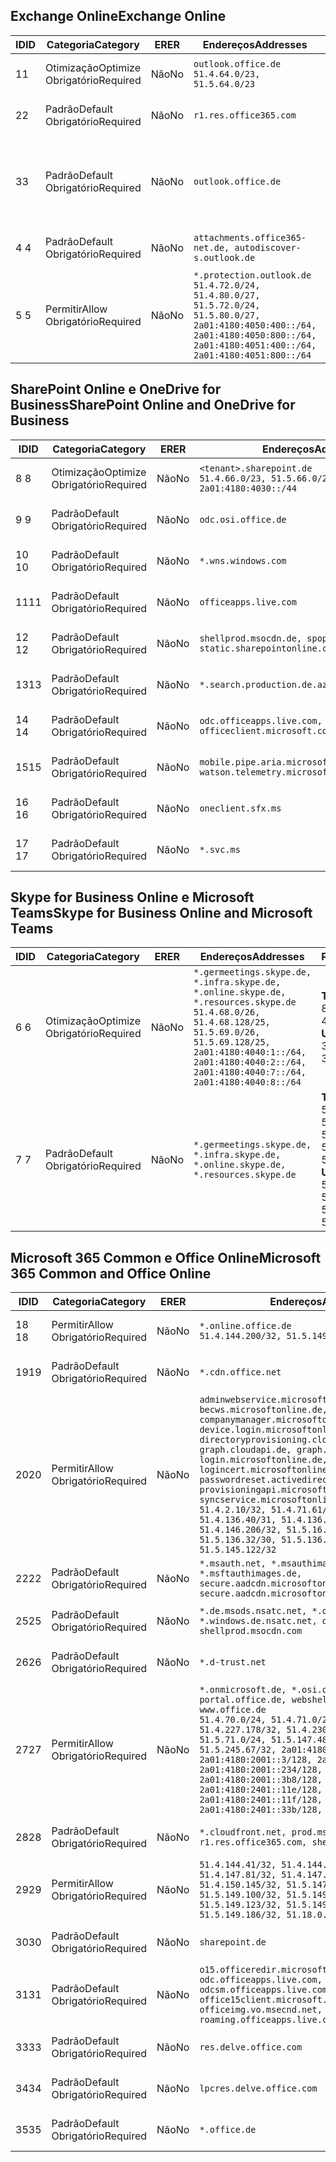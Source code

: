 <!--THIS FILE IS AUTOMATICALLY GENERATED. MANUAL CHANGES WILL BE OVERWRITTEN.-->
<!--Please contact the Office 365 Endpoints team with any questions.-->
<!--Germany endpoints version 2020120100-->
<!--File generated 2021-06-16 17:00:28.7402-->

## <a name="exchange-online"></a><span data-ttu-id="287a7-101">Exchange Online</span><span class="sxs-lookup"><span data-stu-id="287a7-101">Exchange Online</span></span>

<span data-ttu-id="287a7-102">ID</span><span class="sxs-lookup"><span data-stu-id="287a7-102">ID</span></span> | <span data-ttu-id="287a7-103">Categoria</span><span class="sxs-lookup"><span data-stu-id="287a7-103">Category</span></span> | <span data-ttu-id="287a7-104">ER</span><span class="sxs-lookup"><span data-stu-id="287a7-104">ER</span></span> | <span data-ttu-id="287a7-105">Endereços</span><span class="sxs-lookup"><span data-stu-id="287a7-105">Addresses</span></span> | <span data-ttu-id="287a7-106">Portas</span><span class="sxs-lookup"><span data-stu-id="287a7-106">Ports</span></span>
-- | -------------------- | -- | ----------------------------------------------------------------------------------------------------------------------------------------------------------------------------------------- | -------------------------------
<span data-ttu-id="287a7-107">1</span><span class="sxs-lookup"><span data-stu-id="287a7-107">1</span></span> | <span data-ttu-id="287a7-108">Otimização</span><span class="sxs-lookup"><span data-stu-id="287a7-108">Optimize</span></span><BR><span data-ttu-id="287a7-109">Obrigatório</span><span class="sxs-lookup"><span data-stu-id="287a7-109">Required</span></span> | <span data-ttu-id="287a7-110">Não</span><span class="sxs-lookup"><span data-stu-id="287a7-110">No</span></span> | `outlook.office.de`<BR>`51.4.64.0/23, 51.5.64.0/23` | <span data-ttu-id="287a7-111">**TCP:** 443, 80</span><span class="sxs-lookup"><span data-stu-id="287a7-111">**TCP:** 443, 80</span></span>
<span data-ttu-id="287a7-112">2</span><span class="sxs-lookup"><span data-stu-id="287a7-112">2</span></span> | <span data-ttu-id="287a7-113">Padrão</span><span class="sxs-lookup"><span data-stu-id="287a7-113">Default</span></span><BR><span data-ttu-id="287a7-114">Obrigatório</span><span class="sxs-lookup"><span data-stu-id="287a7-114">Required</span></span> | <span data-ttu-id="287a7-115">Não</span><span class="sxs-lookup"><span data-stu-id="287a7-115">No</span></span> | `r1.res.office365.com` | <span data-ttu-id="287a7-116">**TCP:** 443, 80</span><span class="sxs-lookup"><span data-stu-id="287a7-116">**TCP:** 443, 80</span></span>
<span data-ttu-id="287a7-117">3</span><span class="sxs-lookup"><span data-stu-id="287a7-117">3</span></span> | <span data-ttu-id="287a7-118">Padrão</span><span class="sxs-lookup"><span data-stu-id="287a7-118">Default</span></span><BR><span data-ttu-id="287a7-119">Obrigatório</span><span class="sxs-lookup"><span data-stu-id="287a7-119">Required</span></span> | <span data-ttu-id="287a7-120">Não</span><span class="sxs-lookup"><span data-stu-id="287a7-120">No</span></span> | `outlook.office.de` | <span data-ttu-id="287a7-121">**TCP:** 143, 25, 587, 993, 995</span><span class="sxs-lookup"><span data-stu-id="287a7-121">**TCP:** 143, 25, 587, 993, 995</span></span>
<span data-ttu-id="287a7-122">4 </span><span class="sxs-lookup"><span data-stu-id="287a7-122">4</span></span> | <span data-ttu-id="287a7-123">Padrão</span><span class="sxs-lookup"><span data-stu-id="287a7-123">Default</span></span><BR><span data-ttu-id="287a7-124">Obrigatório</span><span class="sxs-lookup"><span data-stu-id="287a7-124">Required</span></span> | <span data-ttu-id="287a7-125">Não</span><span class="sxs-lookup"><span data-stu-id="287a7-125">No</span></span> | `attachments.office365-net.de, autodiscover-s.outlook.de` | <span data-ttu-id="287a7-126">**TCP:** 443, 80</span><span class="sxs-lookup"><span data-stu-id="287a7-126">**TCP:** 443, 80</span></span>
<span data-ttu-id="287a7-127">5 </span><span class="sxs-lookup"><span data-stu-id="287a7-127">5</span></span> | <span data-ttu-id="287a7-128">Permitir</span><span class="sxs-lookup"><span data-stu-id="287a7-128">Allow</span></span><BR><span data-ttu-id="287a7-129">Obrigatório</span><span class="sxs-lookup"><span data-stu-id="287a7-129">Required</span></span> | <span data-ttu-id="287a7-130">Não</span><span class="sxs-lookup"><span data-stu-id="287a7-130">No</span></span> | `*.protection.outlook.de`<BR>`51.4.72.0/24, 51.4.80.0/27, 51.5.72.0/24, 51.5.80.0/27, 2a01:4180:4050:400::/64, 2a01:4180:4050:800::/64, 2a01:4180:4051:400::/64, 2a01:4180:4051:800::/64` | <span data-ttu-id="287a7-131">**TCP:** 25, 443</span><span class="sxs-lookup"><span data-stu-id="287a7-131">**TCP:** 25, 443</span></span>

## <a name="sharepoint-online-and-onedrive-for-business"></a><span data-ttu-id="287a7-132">SharePoint Online e OneDrive for Business</span><span class="sxs-lookup"><span data-stu-id="287a7-132">SharePoint Online and OneDrive for Business</span></span>

<span data-ttu-id="287a7-133">ID</span><span class="sxs-lookup"><span data-stu-id="287a7-133">ID</span></span> | <span data-ttu-id="287a7-134">Categoria</span><span class="sxs-lookup"><span data-stu-id="287a7-134">Category</span></span> | <span data-ttu-id="287a7-135">ER</span><span class="sxs-lookup"><span data-stu-id="287a7-135">ER</span></span> | <span data-ttu-id="287a7-136">Endereços</span><span class="sxs-lookup"><span data-stu-id="287a7-136">Addresses</span></span> | <span data-ttu-id="287a7-137">Portas</span><span class="sxs-lookup"><span data-stu-id="287a7-137">Ports</span></span>
-- | -------------------- | -- | ------------------------------------------------------------------------------ | ----------------
<span data-ttu-id="287a7-138">8 </span><span class="sxs-lookup"><span data-stu-id="287a7-138">8</span></span> | <span data-ttu-id="287a7-139">Otimização</span><span class="sxs-lookup"><span data-stu-id="287a7-139">Optimize</span></span><BR><span data-ttu-id="287a7-140">Obrigatório</span><span class="sxs-lookup"><span data-stu-id="287a7-140">Required</span></span> | <span data-ttu-id="287a7-141">Não</span><span class="sxs-lookup"><span data-stu-id="287a7-141">No</span></span> | `<tenant>.sharepoint.de`<BR>`51.4.66.0/23, 51.5.66.0/23, 2a01:4180:4030::/44` | <span data-ttu-id="287a7-142">**TCP:** 443, 80</span><span class="sxs-lookup"><span data-stu-id="287a7-142">**TCP:** 443, 80</span></span>
<span data-ttu-id="287a7-143">9 </span><span class="sxs-lookup"><span data-stu-id="287a7-143">9</span></span> | <span data-ttu-id="287a7-144">Padrão</span><span class="sxs-lookup"><span data-stu-id="287a7-144">Default</span></span><BR><span data-ttu-id="287a7-145">Obrigatório</span><span class="sxs-lookup"><span data-stu-id="287a7-145">Required</span></span> | <span data-ttu-id="287a7-146">Não</span><span class="sxs-lookup"><span data-stu-id="287a7-146">No</span></span> | `odc.osi.office.de` | <span data-ttu-id="287a7-147">**TCP:** 443, 80</span><span class="sxs-lookup"><span data-stu-id="287a7-147">**TCP:** 443, 80</span></span>
<span data-ttu-id="287a7-148">10 </span><span class="sxs-lookup"><span data-stu-id="287a7-148">10</span></span> | <span data-ttu-id="287a7-149">Padrão</span><span class="sxs-lookup"><span data-stu-id="287a7-149">Default</span></span><BR><span data-ttu-id="287a7-150">Obrigatório</span><span class="sxs-lookup"><span data-stu-id="287a7-150">Required</span></span> | <span data-ttu-id="287a7-151">Não</span><span class="sxs-lookup"><span data-stu-id="287a7-151">No</span></span> | `*.wns.windows.com` | <span data-ttu-id="287a7-152">**TCP:** 443, 80</span><span class="sxs-lookup"><span data-stu-id="287a7-152">**TCP:** 443, 80</span></span>
<span data-ttu-id="287a7-153">11</span><span class="sxs-lookup"><span data-stu-id="287a7-153">11</span></span> | <span data-ttu-id="287a7-154">Padrão</span><span class="sxs-lookup"><span data-stu-id="287a7-154">Default</span></span><BR><span data-ttu-id="287a7-155">Obrigatório</span><span class="sxs-lookup"><span data-stu-id="287a7-155">Required</span></span> | <span data-ttu-id="287a7-156">Não</span><span class="sxs-lookup"><span data-stu-id="287a7-156">No</span></span> | `officeapps.live.com` | <span data-ttu-id="287a7-157">**TCP:** 443, 80</span><span class="sxs-lookup"><span data-stu-id="287a7-157">**TCP:** 443, 80</span></span>
<span data-ttu-id="287a7-158">12 </span><span class="sxs-lookup"><span data-stu-id="287a7-158">12</span></span> | <span data-ttu-id="287a7-159">Padrão</span><span class="sxs-lookup"><span data-stu-id="287a7-159">Default</span></span><BR><span data-ttu-id="287a7-160">Obrigatório</span><span class="sxs-lookup"><span data-stu-id="287a7-160">Required</span></span> | <span data-ttu-id="287a7-161">Não</span><span class="sxs-lookup"><span data-stu-id="287a7-161">No</span></span> | `shellprod.msocdn.de, spoprod-a.akamaihd.net, static.sharepointonline.com` | <span data-ttu-id="287a7-162">**TCP:** 443, 80</span><span class="sxs-lookup"><span data-stu-id="287a7-162">**TCP:** 443, 80</span></span>
<span data-ttu-id="287a7-163">13</span><span class="sxs-lookup"><span data-stu-id="287a7-163">13</span></span> | <span data-ttu-id="287a7-164">Padrão</span><span class="sxs-lookup"><span data-stu-id="287a7-164">Default</span></span><BR><span data-ttu-id="287a7-165">Obrigatório</span><span class="sxs-lookup"><span data-stu-id="287a7-165">Required</span></span> | <span data-ttu-id="287a7-166">Não</span><span class="sxs-lookup"><span data-stu-id="287a7-166">No</span></span> | `*.search.production.de.azuretrafficmanager.de` | <span data-ttu-id="287a7-167">**TCP:** 443</span><span class="sxs-lookup"><span data-stu-id="287a7-167">**TCP:** 443</span></span>
<span data-ttu-id="287a7-168">14 </span><span class="sxs-lookup"><span data-stu-id="287a7-168">14</span></span> | <span data-ttu-id="287a7-169">Padrão</span><span class="sxs-lookup"><span data-stu-id="287a7-169">Default</span></span><BR><span data-ttu-id="287a7-170">Obrigatório</span><span class="sxs-lookup"><span data-stu-id="287a7-170">Required</span></span> | <span data-ttu-id="287a7-171">Não</span><span class="sxs-lookup"><span data-stu-id="287a7-171">No</span></span> | `odc.officeapps.live.com, officeclient.microsoft.com` | <span data-ttu-id="287a7-172">**TCP:** 443, 80</span><span class="sxs-lookup"><span data-stu-id="287a7-172">**TCP:** 443, 80</span></span>
<span data-ttu-id="287a7-173">15</span><span class="sxs-lookup"><span data-stu-id="287a7-173">15</span></span> | <span data-ttu-id="287a7-174">Padrão</span><span class="sxs-lookup"><span data-stu-id="287a7-174">Default</span></span><BR><span data-ttu-id="287a7-175">Obrigatório</span><span class="sxs-lookup"><span data-stu-id="287a7-175">Required</span></span> | <span data-ttu-id="287a7-176">Não</span><span class="sxs-lookup"><span data-stu-id="287a7-176">No</span></span> | `mobile.pipe.aria.microsoft.com, ssw.live.com, watson.telemetry.microsoft.com` | <span data-ttu-id="287a7-177">**TCP:** 443, 80</span><span class="sxs-lookup"><span data-stu-id="287a7-177">**TCP:** 443, 80</span></span>
<span data-ttu-id="287a7-178">16 </span><span class="sxs-lookup"><span data-stu-id="287a7-178">16</span></span> | <span data-ttu-id="287a7-179">Padrão</span><span class="sxs-lookup"><span data-stu-id="287a7-179">Default</span></span><BR><span data-ttu-id="287a7-180">Obrigatório</span><span class="sxs-lookup"><span data-stu-id="287a7-180">Required</span></span> | <span data-ttu-id="287a7-181">Não</span><span class="sxs-lookup"><span data-stu-id="287a7-181">No</span></span> | `oneclient.sfx.ms` | <span data-ttu-id="287a7-182">**TCP:** 443, 80</span><span class="sxs-lookup"><span data-stu-id="287a7-182">**TCP:** 443, 80</span></span>
<span data-ttu-id="287a7-183">17 </span><span class="sxs-lookup"><span data-stu-id="287a7-183">17</span></span> | <span data-ttu-id="287a7-184">Padrão</span><span class="sxs-lookup"><span data-stu-id="287a7-184">Default</span></span><BR><span data-ttu-id="287a7-185">Obrigatório</span><span class="sxs-lookup"><span data-stu-id="287a7-185">Required</span></span> | <span data-ttu-id="287a7-186">Não</span><span class="sxs-lookup"><span data-stu-id="287a7-186">No</span></span> | `*.svc.ms` | <span data-ttu-id="287a7-187">**TCP:** 443, 80</span><span class="sxs-lookup"><span data-stu-id="287a7-187">**TCP:** 443, 80</span></span>

## <a name="skype-for-business-online-and-microsoft-teams"></a><span data-ttu-id="287a7-188">Skype for Business Online e Microsoft Teams</span><span class="sxs-lookup"><span data-stu-id="287a7-188">Skype for Business Online and Microsoft Teams</span></span>

<span data-ttu-id="287a7-189">ID</span><span class="sxs-lookup"><span data-stu-id="287a7-189">ID</span></span> | <span data-ttu-id="287a7-190">Categoria</span><span class="sxs-lookup"><span data-stu-id="287a7-190">Category</span></span> | <span data-ttu-id="287a7-191">ER</span><span class="sxs-lookup"><span data-stu-id="287a7-191">ER</span></span> | <span data-ttu-id="287a7-192">Endereços</span><span class="sxs-lookup"><span data-stu-id="287a7-192">Addresses</span></span> | <span data-ttu-id="287a7-193">Portas</span><span class="sxs-lookup"><span data-stu-id="287a7-193">Ports</span></span>
-- | -------------------- | -- | ----------------------------------------------------------------------------------------------------------------------------------------------------------------------------------------------------------------------------------------------- | --------------------------------------------------
<span data-ttu-id="287a7-194">6 </span><span class="sxs-lookup"><span data-stu-id="287a7-194">6</span></span> | <span data-ttu-id="287a7-195">Otimização</span><span class="sxs-lookup"><span data-stu-id="287a7-195">Optimize</span></span><BR><span data-ttu-id="287a7-196">Obrigatório</span><span class="sxs-lookup"><span data-stu-id="287a7-196">Required</span></span> | <span data-ttu-id="287a7-197">Não</span><span class="sxs-lookup"><span data-stu-id="287a7-197">No</span></span> | `*.germeetings.skype.de, *.infra.skype.de, *.online.skype.de, *.resources.skype.de`<BR>`51.4.68.0/26, 51.4.68.128/25, 51.5.69.0/26, 51.5.69.128/25, 2a01:4180:4040:1::/64, 2a01:4180:4040:2::/64, 2a01:4180:4040:7::/64, 2a01:4180:4040:8::/64` | <span data-ttu-id="287a7-198">**TCP:** 443, 80</span><span class="sxs-lookup"><span data-stu-id="287a7-198">**TCP:** 443, 80</span></span><BR><span data-ttu-id="287a7-199">**UDP:** 3478</span><span class="sxs-lookup"><span data-stu-id="287a7-199">**UDP:** 3478</span></span>
<span data-ttu-id="287a7-200">7 </span><span class="sxs-lookup"><span data-stu-id="287a7-200">7</span></span> | <span data-ttu-id="287a7-201">Padrão</span><span class="sxs-lookup"><span data-stu-id="287a7-201">Default</span></span><BR><span data-ttu-id="287a7-202">Obrigatório</span><span class="sxs-lookup"><span data-stu-id="287a7-202">Required</span></span> | <span data-ttu-id="287a7-203">Não</span><span class="sxs-lookup"><span data-stu-id="287a7-203">No</span></span> | `*.germeetings.skype.de, *.infra.skype.de, *.online.skype.de, *.resources.skype.de` | <span data-ttu-id="287a7-204">**TCP:** 5061, 50000-59999</span><span class="sxs-lookup"><span data-stu-id="287a7-204">**TCP:** 5061, 50000-59999</span></span><BR><span data-ttu-id="287a7-205">**UDP:** 50000-59999</span><span class="sxs-lookup"><span data-stu-id="287a7-205">**UDP:** 50000-59999</span></span>

## <a name="microsoft-365-common-and-office-online"></a><span data-ttu-id="287a7-206">Microsoft 365 Common e Office Online</span><span class="sxs-lookup"><span data-stu-id="287a7-206">Microsoft 365 Common and Office Online</span></span>

<span data-ttu-id="287a7-207">ID</span><span class="sxs-lookup"><span data-stu-id="287a7-207">ID</span></span> | <span data-ttu-id="287a7-208">Categoria</span><span class="sxs-lookup"><span data-stu-id="287a7-208">Category</span></span> | <span data-ttu-id="287a7-209">ER</span><span class="sxs-lookup"><span data-stu-id="287a7-209">ER</span></span> | <span data-ttu-id="287a7-210">Endereços</span><span class="sxs-lookup"><span data-stu-id="287a7-210">Addresses</span></span> | <span data-ttu-id="287a7-211">Portas</span><span class="sxs-lookup"><span data-stu-id="287a7-211">Ports</span></span>
-- | ------------------- | -- | -------------------------------------------------------------------------------------------------------------------------------------------------------------------------------------------------------------------------------------------------------------------------------------------------------------------------------------------------------------------------------------------------------------------------------------------------------------------------------------------------------------------------------------------------------------------------------------------------------------------------- | ----------------
<span data-ttu-id="287a7-212">18 </span><span class="sxs-lookup"><span data-stu-id="287a7-212">18</span></span> | <span data-ttu-id="287a7-213">Permitir</span><span class="sxs-lookup"><span data-stu-id="287a7-213">Allow</span></span><BR><span data-ttu-id="287a7-214">Obrigatório</span><span class="sxs-lookup"><span data-stu-id="287a7-214">Required</span></span> | <span data-ttu-id="287a7-215">Não</span><span class="sxs-lookup"><span data-stu-id="287a7-215">No</span></span> | `*.online.office.de`<BR>`51.4.144.200/32, 51.5.149.3/32, 51.18.16.0/23` | <span data-ttu-id="287a7-216">**TCP:** 443</span><span class="sxs-lookup"><span data-stu-id="287a7-216">**TCP:** 443</span></span>
<span data-ttu-id="287a7-217">19</span><span class="sxs-lookup"><span data-stu-id="287a7-217">19</span></span> | <span data-ttu-id="287a7-218">Padrão</span><span class="sxs-lookup"><span data-stu-id="287a7-218">Default</span></span><BR><span data-ttu-id="287a7-219">Obrigatório</span><span class="sxs-lookup"><span data-stu-id="287a7-219">Required</span></span> | <span data-ttu-id="287a7-220">Não</span><span class="sxs-lookup"><span data-stu-id="287a7-220">No</span></span> | `*.cdn.office.net` | <span data-ttu-id="287a7-221">**TCP:** 443</span><span class="sxs-lookup"><span data-stu-id="287a7-221">**TCP:** 443</span></span>
<span data-ttu-id="287a7-222">20</span><span class="sxs-lookup"><span data-stu-id="287a7-222">20</span></span> | <span data-ttu-id="287a7-223">Permitir</span><span class="sxs-lookup"><span data-stu-id="287a7-223">Allow</span></span><BR><span data-ttu-id="287a7-224">Obrigatório</span><span class="sxs-lookup"><span data-stu-id="287a7-224">Required</span></span> | <span data-ttu-id="287a7-225">Não</span><span class="sxs-lookup"><span data-stu-id="287a7-225">No</span></span> | `adminwebservice.microsoftonline.de, becws.microsoftonline.de, companymanager.microsoftonline.de, device.login.microsoftonline.de, directoryprovisioning.cloudapi.de, graph.cloudapi.de, graph.microsoft.de, login.microsoftonline.de, logincert.microsoftonline.de, pas.cloudapi.de, passwordreset.activedirectory.microsoftazure.de, provisioningapi.microsoftonline.de, syncservice.microsoftonline.de`<BR>`51.4.2.10/32, 51.4.71.61/32, 51.4.136.38/31, 51.4.136.40/31, 51.4.136.42/32, 51.4.146.38/32, 51.4.146.206/32, 51.5.16.7/32, 51.5.71.22/32, 51.5.136.32/30, 51.5.136.36/32, 51.5.145.29/32, 51.5.145.122/32` | <span data-ttu-id="287a7-226">**TCP:** 443, 80</span><span class="sxs-lookup"><span data-stu-id="287a7-226">**TCP:** 443, 80</span></span>
<span data-ttu-id="287a7-227">22</span><span class="sxs-lookup"><span data-stu-id="287a7-227">22</span></span> | <span data-ttu-id="287a7-228">Padrão</span><span class="sxs-lookup"><span data-stu-id="287a7-228">Default</span></span><BR><span data-ttu-id="287a7-229">Obrigatório</span><span class="sxs-lookup"><span data-stu-id="287a7-229">Required</span></span> | <span data-ttu-id="287a7-230">Não</span><span class="sxs-lookup"><span data-stu-id="287a7-230">No</span></span> | `*.msauth.net, *.msauthimages.de, *.msftauth.net, *.msftauthimages.de, secure.aadcdn.microsoftonline-p.com, secure.aadcdn.microsoftonline-p.de` | <span data-ttu-id="287a7-231">**TCP:** 443, 80</span><span class="sxs-lookup"><span data-stu-id="287a7-231">**TCP:** 443, 80</span></span>
<span data-ttu-id="287a7-232">25</span><span class="sxs-lookup"><span data-stu-id="287a7-232">25</span></span> | <span data-ttu-id="287a7-233">Padrão</span><span class="sxs-lookup"><span data-stu-id="287a7-233">Default</span></span><BR><span data-ttu-id="287a7-234">Obrigatório</span><span class="sxs-lookup"><span data-stu-id="287a7-234">Required</span></span> | <span data-ttu-id="287a7-235">Não</span><span class="sxs-lookup"><span data-stu-id="287a7-235">No</span></span> | `*.de.msods.nsatc.net, *.office.de.akadns.net, *.windows.de.nsatc.net, officehome.msocdn.de, shellprod.msocdn.com` | <span data-ttu-id="287a7-236">**TCP:** 443, 80</span><span class="sxs-lookup"><span data-stu-id="287a7-236">**TCP:** 443, 80</span></span>
<span data-ttu-id="287a7-237">26</span><span class="sxs-lookup"><span data-stu-id="287a7-237">26</span></span> | <span data-ttu-id="287a7-238">Padrão</span><span class="sxs-lookup"><span data-stu-id="287a7-238">Default</span></span><BR><span data-ttu-id="287a7-239">Obrigatório</span><span class="sxs-lookup"><span data-stu-id="287a7-239">Required</span></span> | <span data-ttu-id="287a7-240">Não</span><span class="sxs-lookup"><span data-stu-id="287a7-240">No</span></span> | `*.d-trust.net` | <span data-ttu-id="287a7-241">**TCP:** 443, 80</span><span class="sxs-lookup"><span data-stu-id="287a7-241">**TCP:** 443, 80</span></span>
<span data-ttu-id="287a7-242">27</span><span class="sxs-lookup"><span data-stu-id="287a7-242">27</span></span> | <span data-ttu-id="287a7-243">Permitir</span><span class="sxs-lookup"><span data-stu-id="287a7-243">Allow</span></span><BR><span data-ttu-id="287a7-244">Obrigatório</span><span class="sxs-lookup"><span data-stu-id="287a7-244">Required</span></span> | <span data-ttu-id="287a7-245">Não</span><span class="sxs-lookup"><span data-stu-id="287a7-245">No</span></span> | `*.onmicrosoft.de, *.osi.office.de, office.de, portal.office.de, webshell.suite.office.de, www.office.de`<BR>`51.4.70.0/24, 51.4.71.0/24, 51.4.226.115/32, 51.4.227.178/32, 51.4.230.178/32, 51.5.70.0/24, 51.5.71.0/24, 51.5.147.48/32, 51.5.242.163/32, 51.5.245.67/32, 2a01:4180:2001::2/128, 2a01:4180:2001::3/128, 2a01:4180:2001::92/128, 2a01:4180:2001::234/128, 2a01:4180:2001::3b8/128, 2a01:4180:2401::5/128, 2a01:4180:2401::11e/128, 2a01:4180:2401::11f/128, 2a01:4180:2401::33b/128, 2a01:4180:2401::55b/128` | <span data-ttu-id="287a7-246">**TCP:** 443, 80</span><span class="sxs-lookup"><span data-stu-id="287a7-246">**TCP:** 443, 80</span></span>
<span data-ttu-id="287a7-247">28</span><span class="sxs-lookup"><span data-stu-id="287a7-247">28</span></span> | <span data-ttu-id="287a7-248">Padrão</span><span class="sxs-lookup"><span data-stu-id="287a7-248">Default</span></span><BR><span data-ttu-id="287a7-249">Obrigatório</span><span class="sxs-lookup"><span data-stu-id="287a7-249">Required</span></span> | <span data-ttu-id="287a7-250">Não</span><span class="sxs-lookup"><span data-stu-id="287a7-250">No</span></span> | `*.cloudfront.net, prod.msocdn.de, r1.res.office365.com, shellprod.msocdn.de` | <span data-ttu-id="287a7-251">**TCP:** 443, 80</span><span class="sxs-lookup"><span data-stu-id="287a7-251">**TCP:** 443, 80</span></span>
<span data-ttu-id="287a7-252">29</span><span class="sxs-lookup"><span data-stu-id="287a7-252">29</span></span> | <span data-ttu-id="287a7-253">Permitir</span><span class="sxs-lookup"><span data-stu-id="287a7-253">Allow</span></span><BR><span data-ttu-id="287a7-254">Obrigatório</span><span class="sxs-lookup"><span data-stu-id="287a7-254">Required</span></span> | <span data-ttu-id="287a7-255">Não</span><span class="sxs-lookup"><span data-stu-id="287a7-255">No</span></span> | `51.4.144.41/32, 51.4.144.174/32, 51.4.145.38/32, 51.4.147.81/32, 51.4.147.233/32, 51.4.148.12/32, 51.4.150.145/32, 51.5.147.242/32, 51.5.149.100/32, 51.5.149.119/32, 51.5.149.123/32, 51.5.149.180/32, 51.5.149.186/32, 51.18.0.0/21` | <span data-ttu-id="287a7-256">**TCP:** 443, 80</span><span class="sxs-lookup"><span data-stu-id="287a7-256">**TCP:** 443, 80</span></span>
<span data-ttu-id="287a7-257">30</span><span class="sxs-lookup"><span data-stu-id="287a7-257">30</span></span> | <span data-ttu-id="287a7-258">Padrão</span><span class="sxs-lookup"><span data-stu-id="287a7-258">Default</span></span><BR><span data-ttu-id="287a7-259">Obrigatório</span><span class="sxs-lookup"><span data-stu-id="287a7-259">Required</span></span> | <span data-ttu-id="287a7-260">Não</span><span class="sxs-lookup"><span data-stu-id="287a7-260">No</span></span> | `sharepoint.de` | <span data-ttu-id="287a7-261">**TCP:** 443, 80</span><span class="sxs-lookup"><span data-stu-id="287a7-261">**TCP:** 443, 80</span></span>
<span data-ttu-id="287a7-262">31</span><span class="sxs-lookup"><span data-stu-id="287a7-262">31</span></span> | <span data-ttu-id="287a7-263">Padrão</span><span class="sxs-lookup"><span data-stu-id="287a7-263">Default</span></span><BR><span data-ttu-id="287a7-264">Obrigatório</span><span class="sxs-lookup"><span data-stu-id="287a7-264">Required</span></span> | <span data-ttu-id="287a7-265">Não</span><span class="sxs-lookup"><span data-stu-id="287a7-265">No</span></span> | `o15.officeredir.microsoft.com, odc.officeapps.live.com, odcsm.officeapps.live.com, office.microsoft.com, office15client.microsoft.com, officeimg.vo.msecnd.net, roaming.officeapps.live.com` | <span data-ttu-id="287a7-266">**TCP:** 443, 80</span><span class="sxs-lookup"><span data-stu-id="287a7-266">**TCP:** 443, 80</span></span>
<span data-ttu-id="287a7-267">33</span><span class="sxs-lookup"><span data-stu-id="287a7-267">33</span></span> | <span data-ttu-id="287a7-268">Padrão</span><span class="sxs-lookup"><span data-stu-id="287a7-268">Default</span></span><BR><span data-ttu-id="287a7-269">Obrigatório</span><span class="sxs-lookup"><span data-stu-id="287a7-269">Required</span></span> | <span data-ttu-id="287a7-270">Não</span><span class="sxs-lookup"><span data-stu-id="287a7-270">No</span></span> | `res.delve.office.com` | <span data-ttu-id="287a7-271">**TCP:** 443</span><span class="sxs-lookup"><span data-stu-id="287a7-271">**TCP:** 443</span></span>
<span data-ttu-id="287a7-272">34</span><span class="sxs-lookup"><span data-stu-id="287a7-272">34</span></span> | <span data-ttu-id="287a7-273">Padrão</span><span class="sxs-lookup"><span data-stu-id="287a7-273">Default</span></span><BR><span data-ttu-id="287a7-274">Obrigatório</span><span class="sxs-lookup"><span data-stu-id="287a7-274">Required</span></span> | <span data-ttu-id="287a7-275">Não</span><span class="sxs-lookup"><span data-stu-id="287a7-275">No</span></span> | `lpcres.delve.office.com` | <span data-ttu-id="287a7-276">**TCP:** 443</span><span class="sxs-lookup"><span data-stu-id="287a7-276">**TCP:** 443</span></span>
<span data-ttu-id="287a7-277">35</span><span class="sxs-lookup"><span data-stu-id="287a7-277">35</span></span> | <span data-ttu-id="287a7-278">Padrão</span><span class="sxs-lookup"><span data-stu-id="287a7-278">Default</span></span><BR><span data-ttu-id="287a7-279">Obrigatório</span><span class="sxs-lookup"><span data-stu-id="287a7-279">Required</span></span> | <span data-ttu-id="287a7-280">Não</span><span class="sxs-lookup"><span data-stu-id="287a7-280">No</span></span> | `*.office.de` | <span data-ttu-id="287a7-281">**TCP:** 443, 80</span><span class="sxs-lookup"><span data-stu-id="287a7-281">**TCP:** 443, 80</span></span>

